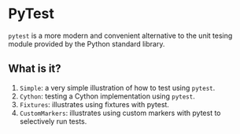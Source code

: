 # PyTest
`pytest` is a more modern and convenient alternative to the unit tesing
module provided by the Python standard library.

## What is it?
1. `Simple`: a very simple illustration of how to test using `pytest`.
1. `Cython`: testing a Cython implementation using `pytest`.
1. `Fixtures`: illustrates using fixtures with pytest.
1. `CustomMarkers`: illustrates using custom markers with pytest to
   selectively run tests.
